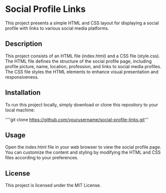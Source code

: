 # Social Profile Links

This project presents a simple HTML and CSS layout for displaying a social profile with links to various social media platforms.

## Description

This project consists of an HTML file (index.html) and a CSS file (style.css). The HTML file defines the structure of the social profile page, including profile picture, name, location, profession, and links to social media profiles. The CSS file styles the HTML elements to enhance visual presentation and responsiveness.

## Installation

To run this project locally, simply download or clone this repository to your local machine:

''''git clone https://github.com/yourusername/social-profile-links.git'''


## Usage

Open the index.html file in your web browser to view the social profile page. You can customize the content and styling by modifying the HTML and CSS files according to your preferences.

## License

This project is licensed under the MIT License.
